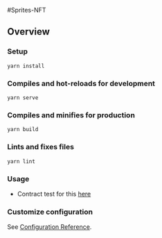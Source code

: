 #Sprites-NFT

## Overview
### Setup
```
yarn install
```
### Compiles and hot-reloads for development
```
yarn serve
```

### Compiles and minifies for production
```
yarn build
```

### Lints and fixes files
```
yarn lint
```
### Usage

* Contract test for this [here](https://rinkeby.etherscan.io/address/0xE8C7f400e50052beF30559b9f058Dd2330ff5C93#code)

### Customize configuration
See [Configuration Reference](https://cli.vuejs.org/config/).
